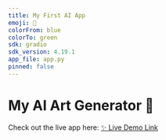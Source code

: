 ```yaml
---
title: My First AI App
emoji: 🚀
colorFrom: blue
colorTo: green
sdk: gradio
sdk_version: 4.19.1
app_file: app.py
pinned: false
---
```


# My AI Art Generator 🎨

Check out the live app here: [✨ Live Demo Link](https://huggingface.co/spaces/AmitCseR/My-First-AI-App)